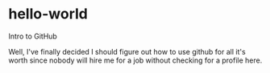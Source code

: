 # hello-world

Intro to GitHub

Well, I've finally decided I should figure out how to use github for all it's worth since nobody will hire me for a job without checking for a profile here.  

